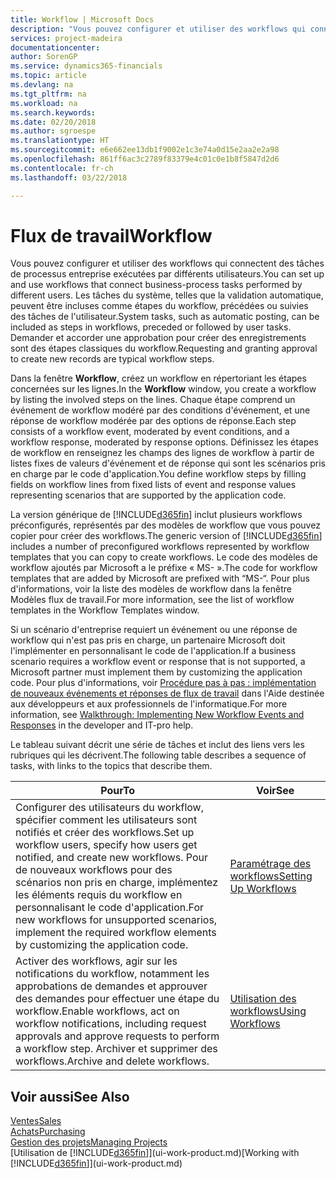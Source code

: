 ```yaml
---
title: Workflow | Microsoft Docs
description: "Vous pouvez configurer et utiliser des workflows qui connectent des tâches de processus entreprise exécutées par différents utilisateurs. Les tâches du système, telles que la validation automatique, peuvent être incluses comme étapes du workflow, précédées ou suivies des tâches de l'utilisateur. Demander et accorder une approbation pour créer des enregistrements sont des étapes classiques du workflow."
services: project-madeira
documentationcenter: 
author: SorenGP
ms.service: dynamics365-financials
ms.topic: article
ms.devlang: na
ms.tgt_pltfrm: na
ms.workload: na
ms.search.keywords: 
ms.date: 02/20/2018
ms.author: sgroespe
ms.translationtype: HT
ms.sourcegitcommit: e6e662ee13db1f9002e1c3e74a0d15e2aa2e2a98
ms.openlocfilehash: 861ff6ac3c2789f83379e4c01c0e1b8f5847d2d6
ms.contentlocale: fr-ch
ms.lasthandoff: 03/22/2018

---
```

# <a name="workflow"></a><span data-ttu-id="c2184-105">Flux de travail</span><span class="sxs-lookup"><span data-stu-id="c2184-105">Workflow</span></span>
<span data-ttu-id="c2184-106">Vous pouvez configurer et utiliser des workflows qui connectent des tâches de processus entreprise exécutées par différents utilisateurs.</span><span class="sxs-lookup"><span data-stu-id="c2184-106">You can set up and use workflows that connect business-process tasks performed by different users.</span></span> <span data-ttu-id="c2184-107">Les tâches du système, telles que la validation automatique, peuvent être incluses comme étapes du workflow, précédées ou suivies des tâches de l'utilisateur.</span><span class="sxs-lookup"><span data-stu-id="c2184-107">System tasks, such as automatic posting, can be included as steps in workflows, preceded or followed by user tasks.</span></span> <span data-ttu-id="c2184-108">Demander et accorder une approbation pour créer des enregistrements sont des étapes classiques du workflow.</span><span class="sxs-lookup"><span data-stu-id="c2184-108">Requesting and granting approval to create new records are typical workflow steps.</span></span>  

 <span data-ttu-id="c2184-109">Dans la fenêtre **Workflow**, créez un workflow en répertoriant les étapes concernées sur les lignes.</span><span class="sxs-lookup"><span data-stu-id="c2184-109">In the **Workflow** window, you create a workflow by listing the involved steps on the lines.</span></span> <span data-ttu-id="c2184-110">Chaque étape comprend un événement de workflow modéré par des conditions d'événement, et une réponse de workflow modérée par des options de réponse.</span><span class="sxs-lookup"><span data-stu-id="c2184-110">Each step consists of a workflow event, moderated by event conditions, and a workflow response, moderated by response options.</span></span> <span data-ttu-id="c2184-111">Définissez les étapes de workflow en renseignez les champs des lignes de workflow à partir de listes fixes de valeurs d'événement et de réponse qui sont les scénarios pris en charge par le code d'application.</span><span class="sxs-lookup"><span data-stu-id="c2184-111">You define workflow steps by filling fields on workflow lines from fixed lists of event and response values representing scenarios that are supported by the application code.</span></span>  

 <span data-ttu-id="c2184-112">La version générique de [!INCLUDE[d365fin](includes/d365fin_md.md)] inclut plusieurs workflows préconfigurés, représentés par des modèles de workflow que vous pouvez copier pour créer des workflows.</span><span class="sxs-lookup"><span data-stu-id="c2184-112">The generic version of [!INCLUDE[d365fin](includes/d365fin_md.md)] includes a number of preconfigured workflows represented by workflow templates that you can copy to create workflows.</span></span> <span data-ttu-id="c2184-113">Le code des modèles de workflow ajoutés par Microsoft a le préfixe « MS- ».</span><span class="sxs-lookup"><span data-stu-id="c2184-113">The code for workflow templates that are added by Microsoft are prefixed with “MS-“.</span></span> <span data-ttu-id="c2184-114">Pour plus d'informations, voir la liste des modèles de workflow dans la fenêtre Modèles flux de travail.</span><span class="sxs-lookup"><span data-stu-id="c2184-114">For more information, see the list of workflow templates in the Workflow Templates window.</span></span>  

 <span data-ttu-id="c2184-115">Si un scénario d'entreprise requiert un événement ou une réponse de workflow qui n'est pas pris en charge, un partenaire Microsoft doit l'implémenter en personnalisant le code de l'application.</span><span class="sxs-lookup"><span data-stu-id="c2184-115">If a business scenario requires a workflow event or response that is not supported, a Microsoft partner must implement them by customizing the application code.</span></span> <span data-ttu-id="c2184-116">Pour plus d'informations, voir [Procédure pas à pas : implémentation de nouveaux événements et réponses de flux de travail](/dynamics-nav/Walkthrough--Implementing-New-Workflow-Events-and-Responses) dans l'Aide destinée aux développeurs et aux professionnels de l'informatique.</span><span class="sxs-lookup"><span data-stu-id="c2184-116">For more information, see [Walkthrough: Implementing New Workflow Events and Responses](/dynamics-nav/Walkthrough--Implementing-New-Workflow-Events-and-Responses) in the developer and IT-pro help.</span></span>  

 <span data-ttu-id="c2184-117">Le tableau suivant décrit une série de tâches et inclut des liens vers les rubriques qui les décrivent.</span><span class="sxs-lookup"><span data-stu-id="c2184-117">The following table describes a sequence of tasks, with links to the topics that describe them.</span></span>  

|<span data-ttu-id="c2184-118">**Pour**</span><span class="sxs-lookup"><span data-stu-id="c2184-118">**To**</span></span>|<span data-ttu-id="c2184-119">**Voir**</span><span class="sxs-lookup"><span data-stu-id="c2184-119">**See**</span></span>|  
|------------|-------------|  
|<span data-ttu-id="c2184-120">Configurer des utilisateurs du workflow, spécifier comment les utilisateurs sont notifiés et créer des workflows.</span><span class="sxs-lookup"><span data-stu-id="c2184-120">Set up workflow users, specify how users get notified, and create new workflows.</span></span> <span data-ttu-id="c2184-121">Pour de nouveaux workflows pour des scénarios non pris en charge, implémentez les éléments requis du workflow en personnalisant le code d'application.</span><span class="sxs-lookup"><span data-stu-id="c2184-121">For new workflows for unsupported scenarios, implement the required workflow elements by customizing the application code.</span></span>|[<span data-ttu-id="c2184-122">Paramétrage des workflows</span><span class="sxs-lookup"><span data-stu-id="c2184-122">Setting Up Workflows</span></span>](across-set-up-workflows.md)|  
|<span data-ttu-id="c2184-123">Activer des workflows, agir sur les notifications du workflow, notamment les approbations de demandes et approuver des demandes pour effectuer une étape du workflow.</span><span class="sxs-lookup"><span data-stu-id="c2184-123">Enable workflows, act on workflow notifications, including request approvals and approve requests to perform a workflow step.</span></span> <span data-ttu-id="c2184-124">Archiver et supprimer des workflows.</span><span class="sxs-lookup"><span data-stu-id="c2184-124">Archive and delete workflows.</span></span>|[<span data-ttu-id="c2184-125">Utilisation des workflows</span><span class="sxs-lookup"><span data-stu-id="c2184-125">Using Workflows</span></span>](across-use-workflows.md)|  

## <a name="see-also"></a><span data-ttu-id="c2184-126">Voir aussi</span><span class="sxs-lookup"><span data-stu-id="c2184-126">See Also</span></span>  
[<span data-ttu-id="c2184-127">Ventes</span><span class="sxs-lookup"><span data-stu-id="c2184-127">Sales</span></span>](sales-manage-sales.md)  
[<span data-ttu-id="c2184-128">Achats</span><span class="sxs-lookup"><span data-stu-id="c2184-128">Purchasing</span></span>](purchasing-manage-purchasing.md)  
[<span data-ttu-id="c2184-129">Gestion des projets</span><span class="sxs-lookup"><span data-stu-id="c2184-129">Managing Projects</span></span>](projects-manage-projects.md)  
<span data-ttu-id="c2184-130">[Utilisation de [!INCLUDE[d365fin](includes/d365fin_md.md)]](ui-work-product.md)</span><span class="sxs-lookup"><span data-stu-id="c2184-130">[Working with [!INCLUDE[d365fin](includes/d365fin_md.md)]](ui-work-product.md)</span></span>

